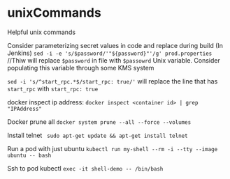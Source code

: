 # unixCommands
Helpful unix commands

Consider parameterizing secret values in code and replace during build (In Jenkins)
`sed -i -e 's/$password/'"${password}"'/g' prod.properties` //Thiw will replace `$password` in file with `$passowrd` Unix variable. Consider populating this variable through some KMS system

`sed -i 's/^start_rpc.*$/start_rpc: true/'` will replace the line that has `start_rpc` with `start_rpc: true` 

docker inspect ip address:
`docker inspect <container id> | grep "IPAddress"`

Docker prune all
`docker system prune --all --force --volumes`

Install telnet ` sudo apt-get update && apt-get install telnet`

Run a pod with just ubuntu `kubectl run my-shell --rm -i --tty --image ubuntu -- bash`

Ssh to pod kubectl `exec -it shell-demo -- /bin/bash`

